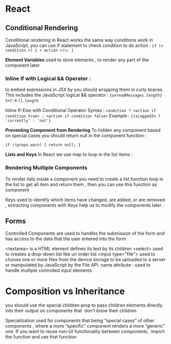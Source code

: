# React

## Conditional Rendering 
Conditional rendering in React works the same way conditions work in JavaScript, you can use if statement to check condition to do action :
`if (< condition >) { < action >/>; }`

**Element Variables** used to store elements , to render any part of the component later 

### Inline If with Logical && Operator :
to embed expressions in JSX by you should wrapping them in curly braces. This includes the JavaScript logical && operator :
`{unreadMessages.length}`
`5+7-9`
`[].length`

Inline If-Else with Conditional Operator Syntax :
`condition ? <action if condition true> : <action if condition false>`
Example :
` {isLoggedIn ? 'currently' : 'not'} `

**Preventing Component from Rendering**
To hidden any component based on special cases you should return null in the component function :

`if (!props.warn) { return null; } `

**Lists and Keys**
In React we use map to loop in the list items :

### Rendering Multiple Components
To render lists inside a component you need to create a list function loop in the list to get all item and return them , then you can use this function as component

Keys used to identify which items have changed, are added, or are removed , extracting components with Keys help us to modify the components later .

## Forms
Controlled Components are used to handles the submission of the form and has access to the data that the user entered into the form 

\<textarea\> is a HTML element defines its text by its children
\<select\> used to creates a drop-down list like un order list
\<input type="file"\> used to choose one or more files from the device storage to be uploaded to a server or manipulated by JavaScript by the File API.
name attribute : used to handle multiple controlled input elements

# Composition vs Inheritance
you should use the special children prop to pass children elements directly into their output on components that  don’t know their children

Specialization used for components that being “special cases” of other components , where a more “specific” component renders a more “generic” one 
If you want to reuse non-UI functionality between components,  import the function and use that function
